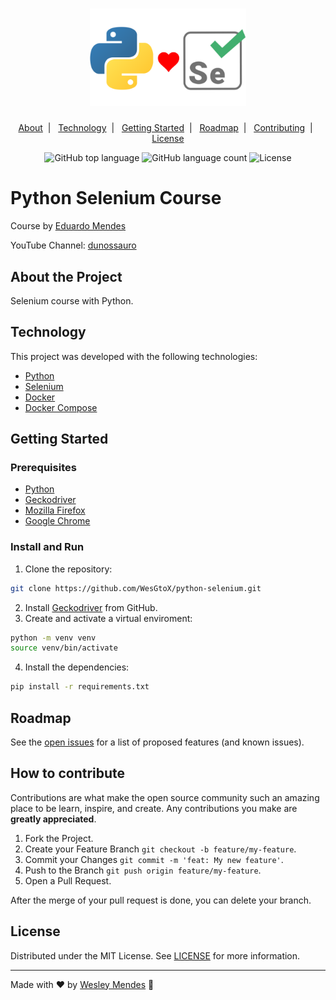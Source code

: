 <h1 align="center">
  <a href="https://github.com/WesGtoX/python-selenium">
    <img src=".github/logo.png" alt="Python Selenium Course" title="Python Selenium Course" width="250px">
  </a>
</h1>

<p align="center">
  <a href="#about-the-project">About</a>&nbsp;&nbsp;|&nbsp;&nbsp;
  <a href="#technology">Technology</a>&nbsp;&nbsp;|&nbsp;&nbsp;
  <a href="#getting-started">Getting Started</a>&nbsp;&nbsp;|&nbsp;&nbsp;
  <a href="#roadmap">Roadmap</a>&nbsp;&nbsp;|&nbsp;&nbsp;
  <a href="#how-to-contribute">Contributing</a>&nbsp;&nbsp;|&nbsp;&nbsp;
  <a href="#license">License</a>
</p>

<p align="center">
  <img alt="GitHub top language" src="https://img.shields.io/github/languages/top/wesgtox/python-selenium?style=plastic" />
  <img alt="GitHub language count" src="https://img.shields.io/github/languages/count/wesgtox/python-selenium?style=plastic" />
  <img alt="License" src="https://img.shields.io/github/license/wesgtox/python-selenium?style=plastic" />
</p>

# Python Selenium Course

Course by [Eduardo Mendes](https://github.com/dunossauro)  

YouTube Channel: [dunossauro](https://www.youtube.com/playlist?list=PLOQgLBuj2-3LqnMYKZZgzeC7CKCPF375B)  


## About the Project

Selenium course with Python.


## Technology 

This project was developed with the following technologies:

- [Python](https://www.python.org/)
- [Selenium](https://selenium-python.readthedocs.io/)
- [Docker](https://www.docker.com/)
- [Docker Compose](https://docs.docker.com/compose/)


## Getting Started

### Prerequisites

- [Python](https://www.python.org/)
- [Geckodriver](https://github.com/mozilla/geckodriver/releases)
- [Mozilla Firefox](https://www.mozilla.org/pt-BR/firefox/new/)
- [Google Chrome](https://www.google.com/intl/pt-BR/chrome/)


### Install and Run

1. Clone the repository:
```bash
git clone https://github.com/WesGtoX/python-selenium.git
```
2. Install [Geckodriver](https://github.com/mozilla/geckodriver/releases) from GitHub.
3. Create and activate a virtual enviroment:
```bash
python -m venv venv
source venv/bin/activate
```
4. Install the dependencies:
```bash
pip install -r requirements.txt
```


## Roadmap

See the [open issues](https://github.com/WesGtoX/python-selenium/issues) for a list of proposed features (and known issues).


## How to contribute

Contributions are what make the open source community such an amazing place to be learn, inspire, and create. Any contributions you make are **greatly appreciated**.

1. Fork the Project.
2. Create your Feature Branch `git checkout -b feature/my-feature`.  
3. Commit your Changes `git commit -m 'feat: My new feature'`.  
4. Push to the Branch `git push origin feature/my-feature`.  
5. Open a Pull Request.  

After the merge of your pull request is done, you can delete your branch.  


## License

Distributed under the MIT License. See [LICENSE](LICENSE.md) for more information.

---

Made with ♥ by [Wesley Mendes](https://wesleymendes.com.br/) :wave:
